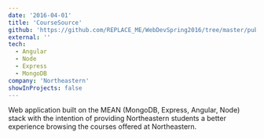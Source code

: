 ```yaml
---
date: '2016-04-01'
title: 'CourseSource'
github: 'https://github.com/REPLACE_ME/WebDevSpring2016/tree/master/public/project'
external: ''
tech:
  - Angular
  - Node
  - Express
  - MongoDB
company: 'Northeastern'
showInProjects: false
---
```


Web application built on the MEAN (MongoDB, Express, Angular, Node) stack with the intention of providing Northeastern students a better experience browsing the courses offered at Northeastern.
